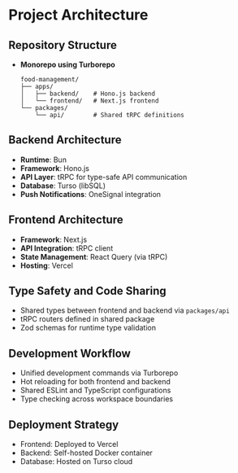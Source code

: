 # Project Architecture

## Repository Structure

- **Monorepo using Turborepo**
  ```
  food-management/
  ├── apps/
  │   ├── backend/    # Hono.js backend
  │   └── frontend/   # Next.js frontend
  └── packages/
      └── api/        # Shared tRPC definitions
  ```

## Backend Architecture

- **Runtime**: Bun
- **Framework**: Hono.js
- **API Layer**: tRPC for type-safe API communication
- **Database**: Turso (libSQL)
- **Push Notifications**: OneSignal integration

## Frontend Architecture

- **Framework**: Next.js
- **API Integration**: tRPC client
- **State Management**: React Query (via tRPC)
- **Hosting**: Vercel

## Type Safety and Code Sharing

- Shared types between frontend and backend via `packages/api`
- tRPC routers defined in shared package
- Zod schemas for runtime type validation

## Development Workflow

- Unified development commands via Turborepo
- Hot reloading for both frontend and backend
- Shared ESLint and TypeScript configurations
- Type checking across workspace boundaries

## Deployment Strategy

- Frontend: Deployed to Vercel
- Backend: Self-hosted Docker container
- Database: Hosted on Turso cloud